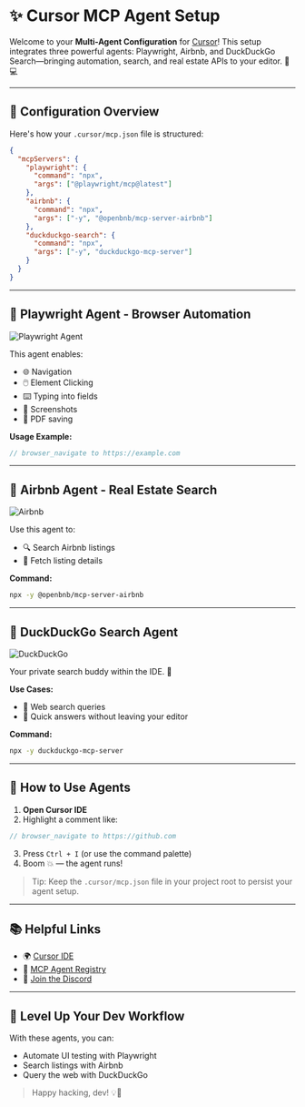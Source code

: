 # ✨ Cursor MCP Agent Setup

Welcome to your **Multi-Agent Configuration** for [Cursor](https://www.cursor.sh)! This setup integrates three powerful agents: Playwright, Airbnb, and DuckDuckGo Search—bringing automation, search, and real estate APIs to your editor. 🧠💻

---

## 🔧 Configuration Overview

Here's how your `.cursor/mcp.json` file is structured:

```json
{
  "mcpServers": {
    "playwright": {
      "command": "npx",
      "args": ["@playwright/mcp@latest"]
    },
    "airbnb": {
      "command": "npx",
      "args": ["-y", "@openbnb/mcp-server-airbnb"]
    },
    "duckduckgo-search": {
      "command": "npx",
      "args": ["-y", "duckduckgo-mcp-server"]
    }
  }
}
```

---

## 🤖 Playwright Agent - Browser Automation

![Playwright Agent](https://user-images.githubusercontent.com/3477155/171980802-36ad4e8d-8cb4-4f8d-a3db-bc101c66597c.gif)

This agent enables:
- 🌐 Navigation
- 🖱️ Element Clicking
- ⌨️ Typing into fields
- 📸 Screenshots
- 📄 PDF saving

**Usage Example:**
```js
// browser_navigate to https://example.com
```

---

## 🏡 Airbnb Agent - Real Estate Search

![Airbnb](https://media.giphy.com/media/xT0xeJpnrWC4XWblEk/giphy.gif)

Use this agent to:
- 🔍 Search Airbnb listings
- 📝 Fetch listing details

**Command:**
```bash
npx -y @openbnb/mcp-server-airbnb
```

---

## 🔎 DuckDuckGo Search Agent

![DuckDuckGo](https://upload.wikimedia.org/wikipedia/commons/thumb/e/e4/DuckDuckGo_-_The_search_engine_that_doesn't_track_you.png/800px-DuckDuckGo_-_The_search_engine_that_doesn't_track_you.png)

Your private search buddy within the IDE. 🔐

**Use Cases:**
- 📖 Web search queries
- 🧠 Quick answers without leaving your editor

**Command:**
```bash
npx -y duckduckgo-mcp-server
```

---

## 🚀 How to Use Agents

1. **Open Cursor IDE**
2. Highlight a comment like:
```js
// browser_navigate to https://github.com
```
3. Press `Ctrl + I` (or use the command palette)
4. Boom 💥 — the agent runs!

> Tip: Keep the `.cursor/mcp.json` file in your project root to persist your agent setup.

---

## 📚 Helpful Links

- 🌍 [Cursor IDE](https://www.cursor.sh)
- 🧠 [MCP Agent Registry](https://github.com/cursor-ide/agent-registry)
- 💬 [Join the Discord](https://discord.gg/cursor)

---

## 🦾 Level Up Your Dev Workflow

With these agents, you can:
- Automate UI testing with Playwright
- Search listings with Airbnb
- Query the web with DuckDuckGo

> Happy hacking, dev! 💡🚀
